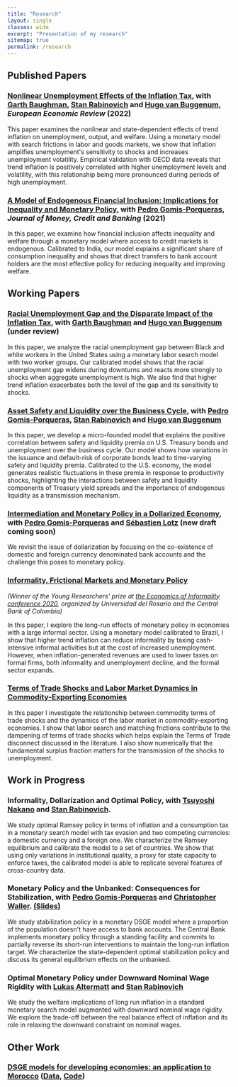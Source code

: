 ```yaml
---
title: "Research"
layout: single
classes: wide
excerpt: "Presentation of my research"
sitemap: true
permalink: /research
---
```

## Published Papers

### [Nonlinear Unemployment Effects of the Inflation Tax](https://www.sciencedirect.com/science/article/pii/S0014292122001465), with [Garth Baughman](https://www.garthbaughman.com/), [Stan Rabinovich](https://sites.google.com/site/stanrabinovicheconomics/home) and [Hugo van Buggenum](https://sites.google.com/view/buggenum/home), *European Economic Review* (2022)

This paper examines the nonlinear and state-dependent effects of trend inflation on unemployment, output, and welfare. Using a monetary model with search frictions in labor and goods markets, we show that inflation amplifies unemployment's sensitivity to shocks and increases unemployment volatility. Empirical validation with OECD data reveals that trend inflation is positively correlated with higher unemployment levels and volatility, with this relationship being more pronounced during periods of high unemployment.

### [A Model of Endogenous Financial Inclusion: Implications for Inequality and Monetary Policy](https://onlinelibrary.wiley.com/doi/10.1111/jmcb.12808), with [Pedro Gomis-Porqueras](https://sites.google.com/site/pedrogomisporqueras/), *Journal of Money, Credit and Banking* (2021)

In this paper, we examine how financial inclusion affects inequality and welfare through a monetary model where access to credit markets is endogenous. Calibrated to India, our model explains a significant share of consumption inequality and shows that direct transfers to bank account holders are the most effective policy for reducing inequality and improving welfare.

## Working Papers

### [Racial Unemployment Gap and the Disparate Impact of the Inflation Tax](https://www.federalreserve.gov/econres/feds/files/2023017pap.pdf), with [Garth Baughman](https://www.garthbaughman.com/) and [Hugo van Buggenum](https://sites.google.com/view/buggenum/home) (under review)

In this paper, we analyze the racial unemployment gap between Black and white workers in the United States using a monetary labor search model with two worker groups. Our calibrated model shows that the racial unemployment gap widens during downturns and reacts more strongly to shocks when aggregate unemployment is high. We also find that higher trend inflation exacerbates both the level of the gap and its sensitivity to shocks.

### [Asset Safety and Liquidity over the Business Cycle](https://www.dropbox.com/scl/fo/mn115fjcnrsylg7asvu71/AAzxHhV2ZNZYfn9XFBQUn6Y?rlkey=uomuab57mjwbr4sbvk0bdj4jb&dl=0), with [Pedro Gomis-Porqueras](https://sites.google.com/site/pedrogomisporqueras/), [Stan Rabinovich](https://sites.google.com/site/stanrabinovicheconomics/home) and [Hugo van Buggenum](https://sites.google.com/view/buggenum/home)

In this paper, we develop a micro-founded model that explains the positive correlation between safety and liquidity premia on U.S. Treasury bonds and unemployment over the business cycle. Our model shows how variations in the issuance and default-risk of corporate bonds lead to time-varying safety and liquidity premia. Calibrated to the U.S. economy, the model generates realistic fluctuations in these premia in response to productivity shocks, highlighting the interactions between safety and liquidity components of Treasury yield spreads and the importance of endogenous liquidity as a transmission mechanism.

### [Intermediation and Monetary Policy in a Dollarized Economy](https://www.dropbox.com/scl/fi/u10g4o3cdtmx3ahz2idae/Intermediation_and_Monetary_Policy_in_a_Dollarized_Economy.pdf?rlkey=daa4cj6fd71z5llqnol8lnglx&dl=0), with [Pedro Gomis-Porqueras](https://sites.google.com/site/pedrogomisporqueras/) and [Sébastien Lotz](http://lemma.u-paris2.fr/fr/node/35) (new draft coming soon)

We revisit the issue of dollarization by focusing on the co-existence of domestic and foreign currency denominated bank accounts and the challenge this poses to monetary policy.

### [Informality, Frictional Markets and Monetary Policy](https://maitlahcen.github.io/pdfs/maitlahcen_jmp.pdf)

*(Winner of the Young Researchers' prize at [the Economics of Informality conference 2020](https://urosario.edu.co/The-Economics-of-Informality-Conference/home/), organized by Universidad del Rosario and the Central Bank of Colombia)*

In this paper, I explore the long-run effects of monetary policy in economies with a large informal sector. Using a monetary model calibrated to Brazil, I show that higher trend inflation can reduce informality by taxing cash-intensive informal activities but at the cost of increased unemployment. However, when inflation-generated revenues are used to lower taxes on formal firms, both informality and unemployment decline, and the formal sector expands.

### [Terms of Trade Shocks and Labor Market Dynamics in Commodity-Exporting Economies](https://maitlahcen.github.io/pdfs/comm_tot_lmdynamics_paper.pdf)

In this paper I investigate the relationship between commodity terms of trade shocks and the dynamics of the labor market in commodity-exporting economies. I show that labor search and matching frictions contribute to the dampening of terms of trade shocks which helps explain the Terms of Trade disconnect discussed in the literature. I also show numerically that the fundamental surplus fraction matters for the transmission of the shocks to unemployment.

## Work in Progress

### Informality, Dollarization and Optimal Policy, with [Tsuyoshi Nakano](https://econ.unc.edu/graduates/tsuyoshi-nakano/) and [Stan Rabinovich](https://sites.google.com/site/stanrabinovicheconomics/home).

We study optimal Ramsey policy in terms of inflation and a consumption tax in a monetary search model with tax evasion and two competing currencies: a domestic currency and a foreign one. We characterize the Ramsey equilibrium and calibrate the model to a set of countries. We show that using only variations in institutional quality, a proxy for state capacity to enforce taxes, the calibrated model is able to replicate several features of cross-country data.

### Monetary Policy and the Unbanked: Consequences for Stabilization, with [Pedro Gomis-Porqueras](https://sites.google.com/site/pedrogomisporqueras/) and [Christopher Waller](https://research.stlouisfed.org/econ/waller/sel/). [(Slides)](https://www.dropbox.com/scl/fi/jrgre6xrgl6bdyhk4hm95/basel_online_280520.pdf?rlkey=f3zyw91l1abd6v3cbox5s440n&dl=0)

We study stabilization policy in a monetary DSGE model where a proportion of the population doesn't have access to bank accounts. The Central Bank implements monetary policy through a standing facility and commits to partially reverse its short-run interventions to maintain the long-run inflation target. We characterize the state-dependent optimal stabilization policy and discuss its general equilibrium effects on the unbanked.

### Optimal Monetary Policy under Downward Nominal Wage Rigidity with [Lukas Altermatt](https://sites.google.com/view/lukasaltermatt) and [Stan Rabinovich](https://sites.google.com/site/stanrabinovicheconomics/home)

We study the welfare implications of long run inflation in a standard monetary search model augmented with downward nominal wage rigidity. We explore the trade-off between the real balance effect of inflation and its role in relaxing the downward constraint on nominal wages.


## Other Work

### [DSGE models for developing economies: an application to Morocco](https://ideas.repec.org/p/pra/mprapa/63404.html) ([Data](https://www.dropbox.com/s/vcvmrj2pm7usi0x/NK_SOE_Data.xlsx?raw=1), [Code](https://www.dropbox.com/s/7tga95wuabfynqx/nk_soe_inf_code.zip?raw=1))
